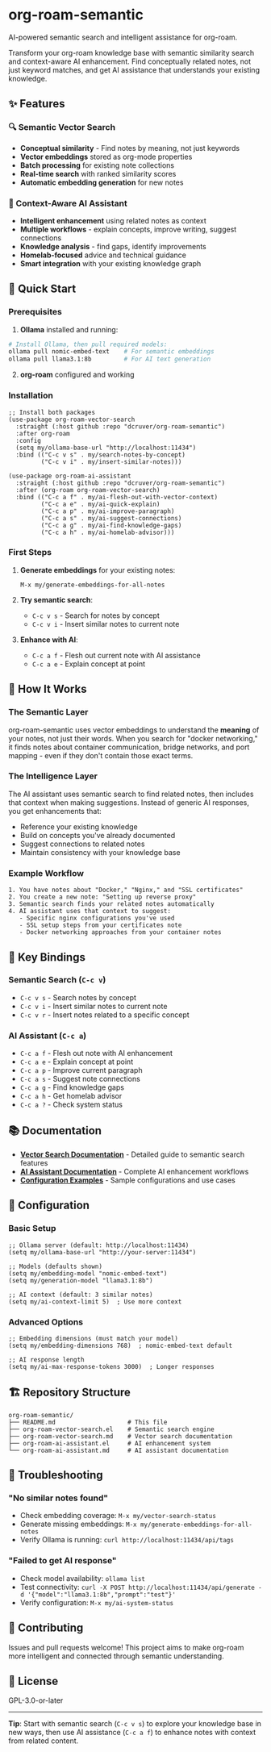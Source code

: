 # org-roam-semantic

AI-powered semantic search and intelligent assistance for org-roam.

Transform your org-roam knowledge base with semantic similarity search and context-aware AI enhancement. Find conceptually related notes, not just keyword matches, and get AI assistance that understands your existing knowledge.

## ✨ Features

### 🔍 Semantic Vector Search
- **Conceptual similarity** - Find notes by meaning, not just keywords
- **Vector embeddings** stored as org-mode properties  
- **Batch processing** for existing note collections
- **Real-time search** with ranked similarity scores
- **Automatic embedding generation** for new notes

### 🤖 Context-Aware AI Assistant 
- **Intelligent enhancement** using related notes as context
- **Multiple workflows** - explain concepts, improve writing, suggest connections
- **Knowledge analysis** - find gaps, identify improvements
- **Homelab-focused** advice and technical guidance
- **Smart integration** with your existing knowledge graph

## 🚀 Quick Start

### Prerequisites

1. **Ollama** installed and running:
```bash
# Install Ollama, then pull required models:
ollama pull nomic-embed-text    # For semantic embeddings
ollama pull llama3.1:8b         # For AI text generation
```

2. **org-roam** configured and working

### Installation

```elisp
;; Install both packages
(use-package org-roam-vector-search
  :straight (:host github :repo "dcruver/org-roam-semantic")
  :after org-roam
  :config
  (setq my/ollama-base-url "http://localhost:11434")
  :bind (("C-c v s" . my/search-notes-by-concept)
         ("C-c v i" . my/insert-similar-notes)))

(use-package org-roam-ai-assistant
  :straight (:host github :repo "dcruver/org-roam-semantic")
  :after (org-roam org-roam-vector-search)
  :bind (("C-c a f" . my/ai-flesh-out-with-vector-context)
         ("C-c a e" . my/ai-quick-explain)
         ("C-c a p" . my/ai-improve-paragraph)
         ("C-c a s" . my/ai-suggest-connections)
         ("C-c a g" . my/ai-find-knowledge-gaps)
         ("C-c a h" . my/ai-homelab-advisor)))
```

### First Steps

1. **Generate embeddings** for your existing notes:
   ```
   M-x my/generate-embeddings-for-all-notes
   ```

2. **Try semantic search**:
   - `C-c v s` - Search for notes by concept
   - `C-c v i` - Insert similar notes to current note

3. **Enhance with AI**:
   - `C-c a f` - Flesh out current note with AI assistance
   - `C-c a e` - Explain concept at point

## 📖 How It Works

### The Semantic Layer
org-roam-semantic uses vector embeddings to understand the **meaning** of your notes, not just their words. When you search for "docker networking," it finds notes about container communication, bridge networks, and port mapping - even if they don't contain those exact terms.

### The Intelligence Layer 
The AI assistant uses semantic search to find related notes, then includes that context when making suggestions. Instead of generic AI responses, you get enhancements that:
- Reference your existing knowledge
- Build on concepts you've already documented 
- Suggest connections to related notes
- Maintain consistency with your knowledge base

### Example Workflow
```
1. You have notes about "Docker," "Nginx," and "SSL certificates"
2. You create a new note: "Setting up reverse proxy" 
3. Semantic search finds your related notes automatically
4. AI assistant uses that context to suggest:
   - Specific nginx configurations you've used
   - SSL setup steps from your certificates note
   - Docker networking approaches from your container notes
```

## 🎯 Key Bindings

### Semantic Search (`C-c v`)
- `C-c v s` - Search notes by concept
- `C-c v i` - Insert similar notes to current note 
- `C-c v r` - Insert notes related to a specific concept

### AI Assistant (`C-c a`)
- `C-c a f` - Flesh out note with AI enhancement
- `C-c a e` - Explain concept at point
- `C-c a p` - Improve current paragraph
- `C-c a s` - Suggest note connections
- `C-c a g` - Find knowledge gaps
- `C-c a h` - Get homelab advisor
- `C-c a ?` - Check system status

## 📚 Documentation

- **[Vector Search Documentation](org-roam-vector-search.md)** - Detailed guide to semantic search features
- **[AI Assistant Documentation](org-roam-ai-assistant.md)** - Complete AI enhancement workflows 
- **[Configuration Examples](examples/)** - Sample configurations and use cases

## 🔧 Configuration

### Basic Setup
```elisp
;; Ollama server (default: http://localhost:11434)
(setq my/ollama-base-url "http://your-server:11434")

;; Models (defaults shown)
(setq my/embedding-model "nomic-embed-text")
(setq my/generation-model "llama3.1:8b")

;; AI context (default: 3 similar notes)
(setq my/ai-context-limit 5)  ; Use more context
```

### Advanced Options
```elisp
;; Embedding dimensions (must match your model)
(setq my/embedding-dimensions 768)  ; nomic-embed-text default

;; AI response length
(setq my/ai-max-response-tokens 3000)  ; Longer responses
```

## 🏗️ Repository Structure

```
org-roam-semantic/
├── README.md                    # This file
├── org-roam-vector-search.el    # Semantic search engine
├── org-roam-vector-search.md    # Vector search documentation
├── org-roam-ai-assistant.el     # AI enhancement system
└── org-roam-ai-assistant.md     # AI assistant documentation
```

## 🔧 Troubleshooting

### "No similar notes found"
- Check embedding coverage: `M-x my/vector-search-status`
- Generate missing embeddings: `M-x my/generate-embeddings-for-all-notes`
- Verify Ollama is running: `curl http://localhost:11434/api/tags`

### "Failed to get AI response" 
- Check model availability: `ollama list`
- Test connectivity: `curl -X POST http://localhost:11434/api/generate -d '{"model":"llama3.1:8b","prompt":"test"}'`
- Verify configuration: `M-x my/ai-system-status`

## 🤝 Contributing

Issues and pull requests welcome! This project aims to make org-roam more intelligent and connected through semantic understanding.

## 📄 License

GPL-3.0-or-later

---

**Tip**: Start with semantic search (`C-c v s`) to explore your knowledge base in new ways, then use AI assistance (`C-c a f`) to enhance notes with context from related content.
